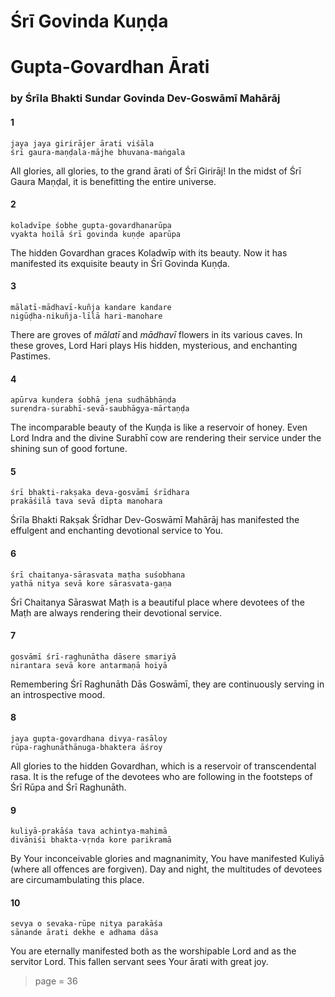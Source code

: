 # Śrī Govinda Kuṇḍa
# Gupta-Govardhan Ārati

### by Śrīla Bhakti Sundar Govinda Dev-Goswāmī Mahārāj

#### 1

    jaya jaya girirājer ārati viśāla
    śrī gaura-maṇḍala-mājhe bhuvana-maṅgala

All glories, all glories, to the grand ārati of Śrī Girirāj! In the midst of Śrī Gaura Maṇḍal, it is benefitting the entire universe.

#### 2

    koladvīpe śobhe gupta-govardhanarūpa
    vyakta hoilā śrī govinda kuṇḍe aparūpa

The hidden Govardhan graces Koladwīp with its beauty. Now it has manifested its exquisite beauty in Śrī Govinda Kuṇḍa.

#### 3

    mālatī-mādhavī-kuñja kandare kandare
    nigūḍha-nikuñja-līlā hari-manohare

There are groves of *mālatī* and *mādhavī* flowers in its various caves. In these groves, Lord Hari plays His hidden, mysterious, and enchanting Pastimes.

#### 4

    apūrva kuṇḍera śobhā jena sudhābhāṇḍa
    surendra-surabhī-sevā-saubhāgya-mārtaṇḍa

The incomparable beauty of the Kuṇḍa is like a reservoir of honey. Even Lord Indra and the divine Surabhī cow are rendering their service under the shining sun of good fortune.

#### 5

    śrī bhakti-rakṣaka deva-gosvāmī śrīdhara
    prakāśilā tava sevā dīpta manohara

Śrīla Bhakti Rakṣak Śrīdhar Dev-Goswāmī Mahārāj has manifested the effulgent and enchanting devotional service to You.

#### 6

    śrī chaitanya-sārasvata maṭha suśobhana
    yathā nitya sevā kore sārasvata-gaṇa

Śrī Chaitanya Sāraswat Maṭh is a beautiful place where devotees of the Maṭh are always rendering their devotional service.

#### 7

    gosvāmī śrī-raghunātha dāsere smariyā
    nirantara sevā kore antarmaṇā hoiyā

Remembering Śrī Raghunāth Dās Goswāmī, they are continuously serving in an introspective mood.

#### 8

    jaya gupta-govardhana divya-rasāloy
    rūpa-raghunāthānuga-bhaktera āśroy

All glories to the hidden Govardhan, which is a reservoir of transcendental rasa. It is the refuge of the devotees who are following in the footsteps of Śrī Rūpa and Śrī Raghunāth.

#### 9

    kuliyā-prakāśa tava achintya-mahimā
    divāniśi bhakta-vṛnda kore parikramā

By Your inconceivable glories and magnanimity, You have manifested Kuliyā (where all offences are forgiven). Day and night, the multitudes of devotees are circumambulating this place.

#### 10

    sevya o sevaka-rūpe nitya parakāśa
    sānande ārati dekhe e adhama dāsa

You are eternally manifested both as the worshipable Lord and as the servitor Lord. This fallen servant sees Your ārati with great joy.


> page = 36